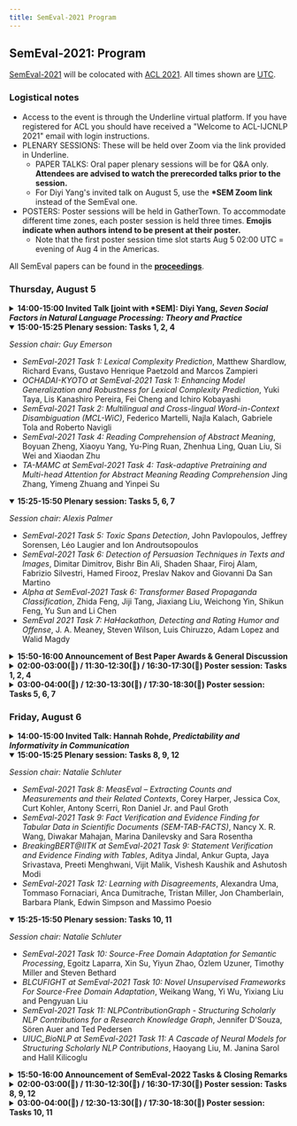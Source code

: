 ```yaml
---
title: SemEval-2021 Program
---
```


## SemEval-2021: Program

[SemEval-2021](https://semeval.github.io/SemEval2021/) will be colocated with [ACL 2021](https://2021.aclweb.org/). All times shown are [UTC](https://en.wikipedia.org/wiki/Coordinated_Universal_Time).

### Logistical notes

- Access to the event is through the Underline virtual platform. If you have registered for ACL you should have received a "Welcome to ACL-IJCNLP 2021" email with login instructions.
- PLENARY SESSIONS: These will be held over Zoom via the link provided in Underline.
  - PAPER TALKS: Oral paper plenary sessions will be for Q&A only. **Attendees are advised to watch the prerecorded talks prior to the session.**
  - For Diyi Yang's invited talk on August 5, use the __*SEM Zoom link__ instead of the SemEval one.
- POSTERS: Poster sessions will be held in GatherTown. To accommodate different time zones, each poster session is held three times. **Emojis indicate when authors intend to be present at their poster.**
  - Note that the first poster session time slot starts Aug 5 02:00 UTC = evening of Aug 4 in the Americas.

All SemEval papers can be found in the [__proceedings__](https://aclanthology.org/volumes/2021.semeval-1/).

### Thursday, August 5

<details><summary><strong>14:00-15:00 Invited Talk [joint with *SEM]: Diyi Yang, <em>Seven Social Factors in Natural Language Processing: Theory and Practice</em></strong></summary>

  *<u>Access via the \*SEM Zoom link</u>. Session Chair: Lun-Wei Ku*
  
  Recently, natural language processing (NLP) has had increasing success and produced extensive industrial applications. Despite being sufficient to enable these applications, current NLP systems often ignore the social part of language, e.g., who says it, in what context, for what goals. In this talk, we take a closer look at social factors in language via a new theory taxonomy, and its interplay with computational methods via two lines of work. The first one studies what makes language persuasive by introducing a semi-supervised method to leverage hierarchical structures in text to recognize persuasion strategies in good-faith requests. The second part demonstrates how various structures in conversations can be utilized to generate better summaries for everyday interaction. We conclude by discussing several open-ended questions towards how to build socially aware language technologies, with the hope of getting closer to the goal of human-like language understanding.

  Bio: Diyi Yang is an assistant professor in the School of Interactive Computing at Georgia Tech. She is broadly interested in Computational Social Science, and Natural Language Processing. Diyi received her PhD from the Language Technologies Institute at Carnegie Mellon University. Her work has been published at leading NLP/HCI conferences, and also resulted in multiple award nominations from EMNLP, ICWSM, SIGCHI and CSCW. She is named as a Forbes 30 under 30 in Science, a recipient of IEEE AI 10 to Watch, and has received faculty research awards from Amazon, Facebook, JPMorgan Chase, and Salesforce.
  
</details>

<details open><summary><strong>15:00-15:25 Plenary session: Tasks 1, 2, 4</strong></summary>

 *Session chair: Guy Emerson*
  
 - _SemEval-2021 Task 1: Lexical Complexity Prediction_, Matthew Shardlow, Richard Evans, Gustavo Henrique Paetzold and Marcos Zampieri
 - _OCHADAI-KYOTO at SemEval-2021 Task 1: Enhancing Model Generalization and Robustness for Lexical Complexity Prediction_, Yuki Taya, Lis Kanashiro Pereira, Fei Cheng and Ichiro Kobayashi
 - _SemEval-2021 Task 2: Multilingual and Cross-lingual Word-in-Context Disambiguation (MCL-WiC)_, Federico Martelli, Najla Kalach, Gabriele Tola and Roberto Navigli
 - _SemEval-2021 Task 4: Reading Comprehension of Abstract Meaning_, Boyuan Zheng, Xiaoyu Yang, Yu-Ping Ruan, Zhenhua Ling, Quan Liu, Si Wei and Xiaodan Zhu
 - _TA-MAMC at SemEval-2021 Task 4: Task-adaptive Pretraining and Multi-head Attention for Abstract Meaning Reading Comprehension_ Jing Zhang, Yimeng Zhuang and Yinpei Su

</details>

<details open><summary><strong>15:25-15:50 Plenary session: Tasks 5, 6, 7</strong></summary>

 *Session chair: Alexis Palmer*
  
 - _SemEval-2021 Task 5: Toxic Spans Detection_, John Pavlopoulos, Jeffrey Sorensen, Léo Laugier and Ion Androutsopoulos
 - _SemEval-2021 Task 6: Detection of Persuasion Techniques in Texts and Images_, Dimitar Dimitrov, Bishr Bin Ali, Shaden Shaar, Firoj Alam, Fabrizio Silvestri, Hamed Firooz, Preslav Nakov and Giovanni Da San Martino
 - _Alpha at SemEval-2021 Task 6: Transformer Based Propaganda Classification_, Zhida Feng, Jiji Tang, Jiaxiang Liu, Weichong Yin, Shikun Feng, Yu Sun and Li Chen
 - _SemEval 2021 Task 7: HaHackathon, Detecting and Rating Humor and Offense_, J. A. Meaney, Steven Wilson, Luis Chiruzzo, Adam Lopez and Walid Magdy

</details>

<details><summary><strong>15:50-16:00 Announcement of Best Paper Awards & General Discussion</strong></summary>
  
  *Session chair: Alexis Palmer*
  
  To be announced!
</details>

<details><summary><strong>02:00-03:00(🌻) / 11:30-12:30(🌳) / 16:30-17:30(🍄) Poster session: Tasks 1, 2, 4</strong></summary>

 - #56 _LangResearchLab NC at SemEval-2021 Task 1: Linguistic Feature Based Modelling for Lexical Complexity_, Raksha Agarwal and Niladri Chatterjee 🌻🌳
 - #67 _OCHADAI-KYOTO at SemEval-2021 Task 1: Enhancing Model Generalization and Robustness for Lexical Complexity Prediction_, Yuki Taya, Lis Kanashiro Pereira, Fei Cheng and Ichiro Kobayashi 🌻
 - #123 _Complex words identification using word-level features for SemEval-2020 Task 1_, Jenny Ortiz-Zambrano and Arturo Montejo-Ráez 🍄
 - #150 _TUDA-CCL at SemEval-2021 Task 1: Using Gradient-boosted Regression Tree Ensembles Trained on a Heterogeneous Feature Set for Predicting Lexical Complexity_, Sebastian Gombert and Sabine Bartsch 🌳🍄
 - #156 _JCT at SemEval-2021 Task 1: Context-aware Representation for Lexical Complexity Prediction_, Chaya Liebeskind, Otniel Elkayam and Shmuel Liebeskind 🌳🍄
 - #195 _IAPUCP at SemEval-2021 Task 1: Stacking Fine-Tuned Transformers is Almost All You Need for Lexical Complexity Prediction_, Kervy Rivas Rojas and Fernando Alva-Manchego 
 - #110 _Uppsala NLP at SemEval-2021 Task 2: Multilingual Language Models for Fine-tuning and Feature Extraction in Word-in-Context Disambiguation_, Huiling You, Xingran Zhu and Sara Stymne 🍄
 - #113 _SkoltechNLP at SemEval-2021 Task 2: Generating Cross-Lingual Training Data for the Word-in-Context Task_, Anton Razzhigaev, Nikolay Arefyev and Alexander Panchenko 
 - #191 _Zhestyatsky at SemEval-2021 Task 2: ReLU over Cosine Similarity for BERT Fine-tuning_, Boris Zhestiankin and Maria Ponomareva 🌳
 - #200 _SzegedAI at SemEval-2021 Task 2: Zero-shot Approach for Multilingual and Cross-lingual Word-in-Context Disambiguation_, Gábor Berend 🌳🍄
 - #66 _ReCAM@IITK at SemEval-2021 Task 4: BERT and ALBERT based Ensemble for Abstract Word Prediction_, Abhishek Mittal and Ashutosh Modi 🌳
 - #136 _ECNU_ICA_1 SemEval-2021 Task 4: Leveraging Knowledge-enhanced Graph Attention Networks for Reading Comprehension of Abstract Meaning_, Pingsheng Liu, Linlin Wang, Qian Zhao, Hao Chen, Yuxi Feng, Xin Lin and liang he 
 - #137 _LRG at SemEval-2021 Task 4: Improving Reading Comprehension with Abstract Words using Augmentation, Linguistic Features and Voting_, Abheesht Sharma, Harshit Pandey, Gunjan Chhablani, Yash Bhartia and Tirtharaj Dash 🌻🌳🍄
 - #165 _IIE-NLP-Eyas at SemEval-2021 Task 4: Enhancing PLM for ReCAM with Special Tokens, Re-Ranking, Siamese Encoders and Back Translation_, Yuqiang Xie, Luxi Xing, Wei Peng and Yue Hu 
 - #192 _TA-MAMC at SemEval-2021 Task 4: Task-adaptive Pretraining and Multi-head Attention for Abstract Meaning Reading Comprehension_, Jing Zhang, Yimeng Zhuang and Yinpei Su 🌻🍄
 - #207 _NLP-IIS@UT at SemEval-2021 Task 4: Machine Reading Comprehension using the Long Document Transformer_, Hossein Basafa, Sajad Movahedi, Ali Ebrahimi, Azadeh Shakery and Heshaam Faili 🌳

</details>

<details><summary><strong>03:00-04:00(🌻) / 12:30-13:30(🌳) / 17:30-18:30(🍄) Poster session: Tasks 5, 6, 7</strong></summary>

 - #18 _IITK@Detox at SemEval-2021 Task 5: Semi-Supervised Learning and Dice Loss for Toxic Spans Detection_, Archit Bansal, Abhay Kaushik and Ashutosh Modi 🌳
 - #37 _UniParma at SemEval-2021 Task 5: Toxic Spans Detection Using CharacterBERT and Bag-of-Words Model_, Akbar Karimi, Leonardo Rossi and Andrea Prati 🍄
 - #42 _UPB at SemEval-2021 Task 5: Virtual Adversarial Training for Toxic Spans Detection_, Andrei Paraschiv, Dumitru-Clementin Cercel and Mihai Dascalu 🌳
 - #45 _NLRG at SemEval-2021 Task 5: Toxic Spans Detection Leveraging BERT-based Token Classification and Span Prediction Techniques_, Gunjan Chhablani, Abheesht Sharma, Harshit Pandey, Yash Bhartia and Shan Suthaharan 🌻🌳🍄
 - #85 _UoB at SemEval-2021 Task 5: Extending Pre-Trained Language Models to Include Task and Domain-Specific Information for Toxic Span Prediction_, Erik Yan and Harish Tayyar Madabushi 🌳
 - #90 _Cisco at SemEval-2021 Task 5: What’s Toxic?: Leveraging Transformers for Multiple Toxic Span Extraction from Online Comments_, Sreyan Ghosh and Sonal Kumar 
 - #175 _MedAI at SemEval-2021 Task 5: Start-to-end Tagging Framework for Toxic Spans Detection_, Zhen Wang, Hongjie Fan and Junfei Liu 
 - #210 _HamiltonDinggg at SemEval-2021 Task 5: Investigating Toxic Span Detection using RoBERTa Pre-training_, Huiyang Ding and David Jurgens 🌳
 - #101 _Alpha at SemEval-2021 Task 6: Transformer Based Propaganda Classification_, Zhida Feng, Jiji Tang, Jiaxiang Liu, Weichong Yin, Shikun Feng, Yu Sun and Li Chen 🍄
 - #157 _WVOQ at SemEval-2021 Task 6: BART for Span Detection and Classification_, Cees Roele 🌳🍄
 - #55 _HumorHunter at SemEval-2021 Task 7: Humor and Offense Recognition with Disentangled Attention_, Yubo Xie, Junze Li and Pearl Pu 🍄
 - #92 _Grenzlinie at SemEval-2021 Task 7: Detecting and Rating Humor and Offense_, Renyuan Liu and Xiaobing Zhou 
 - #118 _abcbpc at SemEval-2021 Task 7: ERNIE-based Multi-task Model for Detecting and Rating Humor and Offense_, Chao Pang, Xiaoran Fan, Weiyue Su, Xuyi Chen, Shuohuan Wang, Jiaxiang Liu, Xuan Ouyang, Shikun Feng and Yu Sun 🌻
 - #129 _Humor@IITK at SemEval-2021 Task 7: Large Language Models for Quantifying Humor and Offensiveness_, Aishwarya Gupta, Avik Pal, Bholeshwar Khurana, Lakshay Tyagi and Ashutosh Modi 🌳
 - #201 _RoMa at SemEval-2021 Task 7: A Transformer-based Approach for Detecting and Rating Humor and Offense_, Roberto Labadie, Mariano Jason Rodriguez, Reynier Ortega and Paolo Rosso 🌳

</details>

### Friday, August 6

<details><summary><strong>14:00-15:00 Invited Talk: Hannah Rohde, <em>Predictability and Informativity in Communication</em></strong></summary>
  
  *Session chair: Nathan Schneider*

  This talk brings a psycholinguistic perspective to the questions of what makes a 'good' sentence for a speaker (or NLG system) to produce and what makes a 'good' inference about the world for a listener (or NLU system) to draw from the sentences they encounter.   I consider the link between real-world predictability and text likelihood – do the things that speakers choose to say about the world provide a transparent mapping to how the world really is?  This talk will introduce experimental evidence that comprehenders expect speakers to mention newsworthy content (namely content that is not highly predictable from world knowledge). For example, comprehenders who are asked to guess what a speaker is going to say next will infer from the mention of the word 'yellow' that the speaker is unlikely to be talking about something prototypically yellow (they anticipate that the speaker is talking about a shirt instead of a banana) and, more generally, they will guess that a sentence contains content that deviates from their real-world priors (they anticipate a description of a newsworthy situation with properties that are rare in the real world).   Such findings have implications for the way we use text to infer meaningful facts about the world and the way we evaluate the felicity and sensibility of a text.

  Bio: Hannah Rohde is a Reader in Linguistics & English Language at the University of Edinburgh. She works in experimental pragmatics, using psycholinguistic techniques to investigate questions in areas such as pronoun interpretation, referring expression generation, implicature, presupposition, deception, and the establishment of discourse coherence.  Her undergraduate degree was in Computer Science and Linguistics from Brown University, followed by a PhD in Linguistics at the University of California San Diego and postdoctoral fellowships at Northwestern and Stanford. She has helped organise the EU-wide "TextLink: Structuring discourse in multilingual Europe" COST Action network and is a recipient of the Philip Leverhulme Prize in Languages and Literatures.  Her dream is to one day experience in-person conferences again – to indulge in standing around in overcrowded corridors, talking to interesting people over conference coffee and biscuits!

</details>

<details open><summary><strong>15:00-15:25 Plenary session: Tasks 8, 9, 12</strong></summary>

   *Session chair: Natalie Schluter*
  
 - _SemEval-2021 Task 8: MeasEval – Extracting Counts and Measurements and their Related Contexts_, Corey Harper, Jessica Cox, Curt Kohler, Antony Scerri, Ron Daniel Jr. and Paul Groth
 - _SemEval-2021 Task 9: Fact Verification and Evidence Finding for Tabular Data in Scientific Documents (SEM-TAB-FACTS)_, Nancy X. R. Wang, Diwakar Mahajan, Marina Danilevsky and Sara Rosentha
 - _BreakingBERT@IITK at SemEval-2021 Task 9: Statement Verification and Evidence Finding with Tables_, Aditya Jindal, Ankur Gupta, Jaya Srivastava, Preeti Menghwani, Vijit Malik, Vishesh Kaushik and Ashutosh Modi
 - _SemEval-2021 Task 12: Learning with Disagreements_, Alexandra Uma, Tommaso Fornaciari, Anca Dumitrache, Tristan Miller, Jon Chamberlain, Barbara Plank, Edwin Simpson and Massimo Poesio

</details>

<details open><summary><strong>15:25-15:50 Plenary session: Tasks 10, 11</strong></summary>
  
   *Session chair: Natalie Schluter*

 - _SemEval-2021 Task 10: Source-Free Domain Adaptation for Semantic Processing_, Egoitz Laparra, Xin Su, Yiyun Zhao, Özlem Uzuner, Timothy Miller and Steven Bethard
 - _BLCUFIGHT at SemEval-2021 Task 10: Novel Unsupervised Frameworks For Source-Free Domain Adaptation_, Weikang Wang, Yi Wu, Yixiang Liu and Pengyuan Liu
 - _SemEval-2021 Task 11: NLPContributionGraph - Structuring Scholarly NLP Contributions for a Research Knowledge Graph_, Jennifer D'Souza, Sören Auer and Ted Pedersen
 - _UIUC_BioNLP at SemEval-2021 Task 11: A Cascade of Neural Models for Structuring Scholarly NLP Contributions_, Haoyang Liu, M. Janina Sarol and Halil Kilicoglu

</details>

<details><summary><strong>15:50-16:00 Announcement of SemEval-2022 Tasks & Closing Remarks</strong></summary>
  
   *Session chair: Nathan Schneider*
  
  To be announced!
</details>

<details><summary><strong>02:00-03:00(🌻) / 11:30-12:30(🌳) / 16:30-17:30(🍄) Poster session: Tasks 8, 9, 12</strong></summary>

 - #115 _KGP at SemEval-2021 Task 8: Leveraging Multi-Staged Language Models for Extracting Measurements, their Attributes and Relations_, Neel Karia, Ayush Kaushal and Faraaz Mallick 🌳🍄
 - #154 _DPR at SemEval-2021 Task 8: Dynamic Path Reasoning for Measurement Relation Extraction_, Amir Pouran Ben Veyseh, Franck Dernoncourt and Thien Huu Nguyen 🌳
 - #171 _CLaC-np at SemEval-2021 Task 8: Dependency DGCNN_, Nihatha Lathiff, Pavel Khloponin and Sabine Bergler 🌳🍄
 - #174 _CLaC-BP at SemEval-2021 Task 8: SciBERT Plus Rules for MeasEval_, Benjamin Therien, Parsa Bagherzadeh and Sabine Bergler 🌳🍄
 - #63 _BreakingBERT@IITK at SemEval-2021 Task 9: Statement Verification and Evidence Finding with Tables_, Aditya Jindal, Ankur Gupta, Jaya Srivastava, Preeti Menghwani, Vijit Malik, Vishesh Kaushik and Ashutosh Modi 🌻🍄
 - #104 _THiFly_Queens at SemEval-2021 Task 9: Two-stage Statement Verification with Adaptive Ensembling and Slot-based Operation_, Yuxuan Zhou, Kaiyin Zhou, Xien Liu, Ji Wu and Xiaodan Zhu 🌻
 - #112 _TAPAS at SemEval-2021 Task 9: Reasoning over tables with intermediate pre-training_, Thomas Müller, Julian Eisenschlos and Syrine Krichene 🌳
 - #199 _BOUN at SemEval-2021 Task 9: Text Augmentation Techniques for Fact Verification in Tabular Data_, Abdullatif Köksal, Yusuf Yüksel, Bekir Yıldırım and Arzucan Özgür 🌳🍄

</details>

<details><summary><strong>03:00-04:00(🌻) / 12:30-13:30(🌳) / 17:30-18:30(🍄) Poster session: Tasks 10, 11</strong></summary>

 - #93 _IITK at SemEval-2021 Task 10: Source-Free Unsupervised Domain Adaptation using Class Prototypes_, Harshit Kumar, Jinang Shah, Nidhi Hegde, Priyanshu Gupta, Vaibhav Jindal and Ashutosh Modi 🌳
 - #105 _PTST-UoM at SemEval-2021 Task 10: Parsimonious Transfer for Sequence Tagging_, Kemal Kurniawan, Lea Frermann, Philip Schulz and Trevor Cohn 🌻🌳
 - #106 _BLCUFIGHT at SemEval-2021 Task 10: Novel Unsupervised Frameworks For Source-Free Domain Adaptation_, Weikang Wang, Yi Wu, Yixiang Liu and pengyuan liu 
 - #125 _Self-Adapter at SemEval-2021 Task 10: Entropy-based Pseudo-Labeler for Source-free Domain Adaptation_, Sangwon Yoon, Yanghoon Kim and Kyomin Jung 🌻🌳🍄
 - #151 _The University of Arizona at SemEval-2021 Task 10: Applying Self-training, Active Learning and Data Augmentation to Source-free Domain Adaptation_, Xin Su, Yiyun Zhao and Steven Bethard 🌻🍄
 - #49 _KnowGraph@IITK at SemEval-2021 Task 11: Building Knowledge Graph for NLP Research_, Shashank Shailabh, Sajal Chaurasia and Ashutosh Modi 🌻🌳🍄
 - #95 _YNU-HPCC at SemEval-2021 Task 11: Using a BERT Model to Extract Contributions from NLP Scholarly Articles_, Xinge Ma, Jin Wang and Xuejie Zhang 🌻🍄
 - #103 _ITNLP at SemEval-2021 Task 11: Boosting BERT with Sampling and Adversarial Training for Knowledge Extraction_, Genyu Zhang, Yu Su, Changhong He, Lei Lin, Chengjie Sun and Lili Shan 🌻
 - #172 _UIUC_BioNLP at SemEval-2021 Task 11: A Cascade of Neural Models for Structuring Scholarly NLP Contributions_, Haoyang Liu, M. Janina Sarol and Halil Kilicoglu 🌳🍄
 - #185 _Duluth at SemEval-2021 Task 11: Applying DeBERTa to Contributing Sentence Selection and Dependency Parsing for Entity Extraction_, Anna Martin and Ted Pedersen 🌳
 - #197 _INNOVATORS at SemEval-2021 Task-11: A Dependency Parsing and BERT-based model for Extracting Contribution Knowledge from Scientific Papers_, Hardik Arora, Tirthankar Ghosal, Sandeep Kumar, Suraj Patwal and Phil Gooch 🌻🍄

</details>
